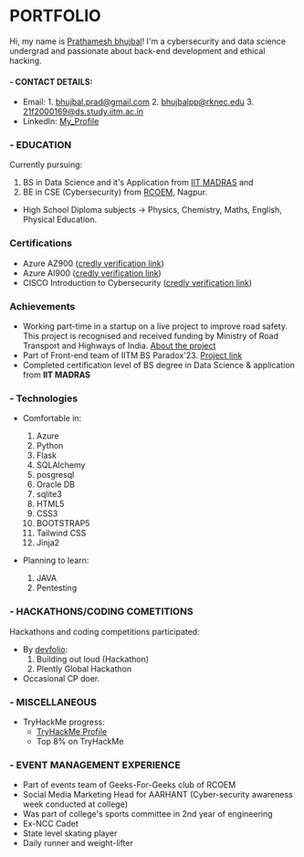 # PORTFOLIO   
<!-- <img src="https://github.com/Prathameshbhujbal/PrathameshBhujbal.github.io/blob/main/Passport%20size%20photo.jpeg"> -->


Hi, my name is [Prathamesh bhujbal](https://github.com/Prathameshbhujbal)! I'm
a cybersecurity and data science undergrad
and passionate about back-end development and ethical hacking.

#### - CONTACT DETAILS:
- Email: 1. bhujbal.prad@gmail.com
         2. bhujbalpp@rknec.edu
         3. 21f2000169@ds.study.iitm.ac.in
- LinkedIn: [My_Profile](https://www.linkedin.com/in/prathamesh-bhujbal-416a031b6/)

### - EDUCATION
Currently pursuing:
1. BS in Data Science and it's Application from [IIT MADRAS](https://onlinedegree.iitm.ac.in/) and
2. BE in CSE (Cybersecurity) from [RCOEM](http://www.rknec.edu/), Nagpur.

- High School Diploma subjects -> Physics, Chemistry, Maths, English, Physical Education.

### Certifications
- Azure AZ900 ([credly verification link](https://www.credly.com/badges/eb4194f1-354f-4c96-92e4-db727b0f250e/public_url))
- Azure AI900 ([credly verification link](https://www.credly.com/badges/42cfac52-3966-42ec-80a9-57b5e0bf215c/public_url))
- CISCO Introduction to Cybersecurity ([credly verification link](https://www.credly.com/badges/d518cb12-3379-41b4-8c47-92466579486a/public_url))

### Achievements
- Working part-time in a startup on a live project to improve road safety. This project is recognised and received funding by Ministry of Road Transport and Highways of India. [About the project](https://www.trafficrewards.in/)
- Part of Front-end team of IITM BS Paradox'23. [Project link](https://www.iitmparadox.org/)
- Completed certification level of BS degree in Data Science & application from **IIT MADRAS**



### - Technologies
- Comfortable in:
    1. Azure
    2. Python
    3. Flask
    4. SQLAlchemy
    5. posgresql
    6. Oracle DB
    7. sqlite3
    8. HTML5
    9. CSS3
    10. BOOTSTRAP5
    11. Tailwind CSS 
    12. Jinja2

- Planning to learn:
    1. JAVA
    2. Pentesting

### - HACKATHONS/CODING COMETITIONS
Hackathons and coding competitions participated:
- By [devfolio](https://devfolio.co/):
    1. Building out loud (Hackathon)
    2. Plently Global Hackathon
- Occasional CP doer.

### - MISCELLANEOUS
- TryHackMe progress:
  - [TryHackMe Profile](https://tryhackme.com/p/bubblingPanda)
  - Top 8% on TryHackMe
  

### - EVENT MANAGEMENT EXPERIENCE
- Part of events team of Geeks-For-Geeks club of RCOEM
- Social Media Marketing Head for AARHANT (Cyber-security awareness week conducted at college)
- Was part of college's sports committee in 2nd year of engineering
- Ex-NCC Cadet
- State level skating player
- Daily runner and weight-lifter
